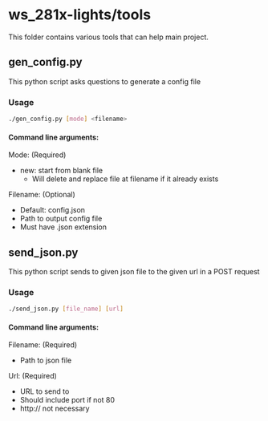 # ws_281x-lights/tools

This folder contains various tools that can help main project.

## gen_config.py

This python script asks questions to generate a config file

### Usage

```bash
./gen_config.py [mode] <filename>
```

#### Command line arguments:

Mode: (Required)
* new: start from blank file
    * Will delete and replace file at filename if it already exists

Filename: (Optional)
* Default: config.json
* Path to output config file
* Must have .json extension

## send_json.py

This python script sends to given json file to the given url in a POST request

### Usage

```bash
./send_json.py [file_name] [url]
```

#### Command line arguments:

Filename: (Required)
* Path to json file

Url: (Required)
* URL to send to
* Should include port if not 80
* http:// not necessary 
